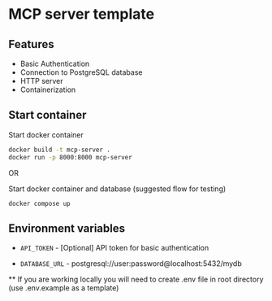 # MCP server template

## Features

* Basic Authentication
* Connection to PostgreSQL database
* HTTP server
* Containerization

## Start container

Start docker container

```bash
docker build -t mcp-server .
docker run -p 8000:8000 mcp-server
```
OR

Start docker container and database (suggested flow for testing)

```
docker compose up
```

## Environment variables

* `API_TOKEN` - [Optional] API token for basic authentication

* `DATABASE_URL` - postgresql://user:password@localhost:5432/mydb

** If you are working locally you will need to create .env file in root directory (use .env.example as a template)
